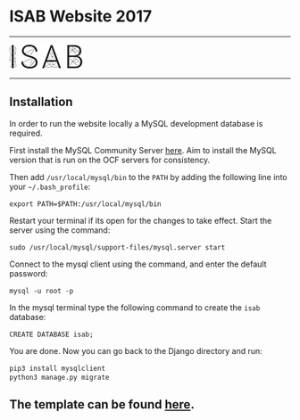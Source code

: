 # ISAB Website 2017

___

![ISAB Logo](images/logo.png "ISAB Logo")

___


## Installation

In order to run the website locally a MySQL development database is required.

First install the MySQL Community Server [here](https://dev.mysql.com/downloads/mysql/). Aim to install the MySQL version that is run on the OCF servers for consistency.

Then add `/usr/local/mysql/bin` to the `PATH` by adding the following line into your `~/.bash_profile`:
```
export PATH=$PATH:/usr/local/mysql/bin
```
Restart your terminal if its open for the changes to take effect.
Start the server using the command:
```
sudo /usr/local/mysql/support-files/mysql.server start
```
Connect to the mysql client using the command, and enter the default password:
```
mysql -u root -p
```
In the mysql terminal type the following command to create the `isab` database:
```
CREATE DATABASE isab;
```
You are done. Now you can go back to the Django directory and run:
```
pip3 install mysqlclient
python3 manage.py migrate
```

## The template can be found [here](https://themeforest.net/item/enigma-creative-responsive-minimal-html-template/12271889).
